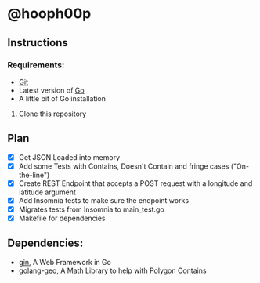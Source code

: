 # @hooph00p

## Instructions

### Requirements:
- [Git](https://git-scm.com/downloads)
- Latest version of [Go](https://golang.org/dl/)
- A little bit of Go installation

1. Clone this repository

## Plan

- [x] Get JSON Loaded into memory
- [x] Add some Tests with Contains, Doesn't Contain and fringe cases ("On-the-line")
- [x] Create REST Endpoint that accepts a POST request with a longitude and latitude argument
- [x] Add Insomnia tests to make sure the endpoint works
- [x] Migrates tests from Insomnia to main_test.go
- [x] Makefile for dependencies

## Dependencies:

- [gin](http://github.com/gin-gonic/gin), A Web Framework in Go
- [golang-geo](https://github.com/kellydunn/golang-geo/), A Math Library to help with Polygon Contains

